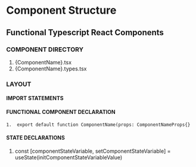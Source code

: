 # Component Structure

## Functional Typescript React Components

### COMPONENT DIRECTORY

1. {ComponentName}.tsx
2. {ComponentName}.types.tsx

### LAYOUT

#### IMPORT STATEMENTS

#### FUNCTIONAL COMPONENT DECLARATION

    1.  export default function ComponentName(props: ComponentNameProps{}

#### STATE DECLARATIONS

1.  const [componentStateVariable, setComponentStateVariable] = useState<ComponentStateVariableType>(initComponentStateVariableValue)
